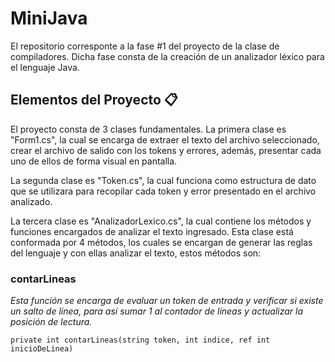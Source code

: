 # MiniJava

El repositorio corresponte a la fase #1 del proyecto de la clase de compiladores. Dicha fase consta de la creación de un analizador léxico para el lenguaje Java.

## Elementos del Proyecto 📋

El proyecto consta de 3 clases fundamentales. La primera clase es "Form1.cs", la cual se encarga de extraer el texto del archivo seleccionado, crear el archivo de salido con los tokens y errores, además, presentar cada uno de ellos de forma visual en pantalla.

La segunda clase es "Token.cs", la cual funciona como estructura de dato que se utilizara para recopilar cada token y error presentado en el archivo analizado.

La tercera clase es "AnalizadorLexico.cs", la cual contiene los métodos y funciones encargados de analizar el texto ingresado. 
Esta clase está conformada por 4 métodos, los cuales se encargan de generar las reglas del lenguaje y con ellas analizar el texto, estos métodos son:

### contarLineas
_Esta función se encarga de evaluar un token de entrada y verificar si existe un salto de línea, para así sumar 1 al contador de líneas y actualizar la posición de lectura._
```
private int contarLineas(string token, int indice, ref int inicioDeLinea)
```